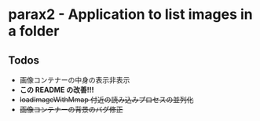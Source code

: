 # parax2 - Application to list images in a folder

## Todos

- 画像コンテナーの中身の表示非表示
- **この README の改善!!!**
- ~~loadImageWithMmap 付近の読み込みプロセスの並列化~~
- ~~画像コンテナーの背景のバグ修正~~